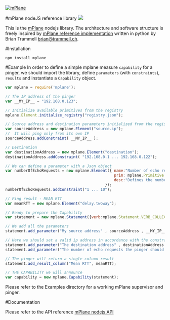[![mPlane](http://www.ict-mplane.eu/sites/default/files//public/mplane_final_256x_0.png)](http://www.ict-mplane.eu/)

#mPlane nodeJS reference library 
[![](https://travis-ci.org/finvernizzi/mplane.svg)](https://travis-ci.org/finvernizzi/mplane)


This is the [mPlane](http://www.ict-mplane.eu/) nodejs library. 
The architecture and software structure is freely inspired by [mPlane reference implementation](http://fp7mplane.github.io/protocol-ri/) written in python by Brian Trammell <brian@trammell.ch>.


#Installation

`npm install mplane`

#Example
In order to define a simple mplane measure `capability` for a pinger, we should import the library, define `parameters` (with `constraints`), `results` and instantiate a `Capability` object.


```javascript
var mplane = require('mplane');

// The IP address of the pinger
var __MY_IP__ = "192.168.0.123";

// Initialize available primitives from the registry
mplane.Element.initialize_registry("registry.json");

// Source address and destination parameters initialized from the registry
var sourceAddress = new mplane.Element("source.ip");
//  It will ping only from its own IP
sourceAddress.addConstraint( __MY_IP__ ); 

// Destination
var destinationAddress = new mplane.Element("destination");
destinationAddress.addConstraint( "192.168.0.1 ... 192.168.0.122"); 

// We can define a parameter with a Json object
var numberOfEchoRequests = new mplane.Element({ name:"Number of echo requests" , 
                                                prim: mplane.Primitive.NATURAL, 
                                                desc:"Defines the number of echo requests the pinger should issue"
                                            });
numberOfEchoRequests.addConstraint("1 ... 10");

// Ping result - MEAN RTT
var meanRTT = new mplane.Element("delay.twoway");

// Ready to prepare the Capability
var statement = new mplane.Statement({verb:mplane.Statement.VERB_COLLECT});

// We add all the parameters
statement.add_parameter("My source address" , sourceAddress , __MY_IP__);

// Here we should set a valid ip address in accordance with the constraints on the destinationAddress
statement.add_parameter("The destination address" , destinationAddress , "192.168.0.1");
statement.add_parameter("The number of echo requests the pinger should send" , numberOfEchoRequests , 1);

// The pinger will return a single column result
statement.add_result_column("Mean RTT", meanRTT);

// THE CAPABILITY we will announce
var capability = new mplane.Capability(statement);

```
Please refer to the Examples directory for a working mPlane supervisor and pinger.

#Documentation

Please refer to the API reference [mPlane nodejs API](http://finvernizzi.github.io/mplane/)

